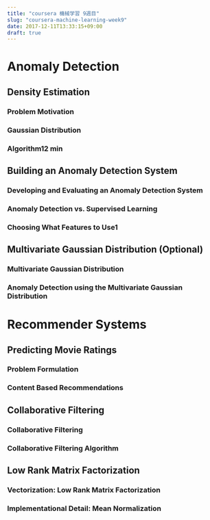 ```yaml
---
title: "coursera 機械学習 9週目"
slug: "coursera-machine-learning-week9"
date: 2017-12-11T13:33:15+09:00
draft: true
---
```


Anomaly Detection
===================

Density Estimation
------------------

### Problem Motivation

### Gaussian Distribution

### Algorithm12 min

Building an Anomaly Detection System
-------------------------------------

### Developing and Evaluating an Anomaly Detection System

### Anomaly Detection vs. Supervised Learning

### Choosing What Features to Use1

Multivariate Gaussian Distribution (Optional)
---------------------------------------------

### Multivariate Gaussian Distribution

### Anomaly Detection using the Multivariate Gaussian Distribution

Recommender Systems
====================

Predicting Movie Ratings
-------------------------

### Problem Formulation
### Content Based Recommendations

Collaborative Filtering
-----------------------

### Collaborative Filtering
### Collaborative Filtering Algorithm

Low Rank Matrix Factorization
-----------------------------

### Vectorization: Low Rank Matrix Factorization

### Implementational Detail: Mean Normalization

